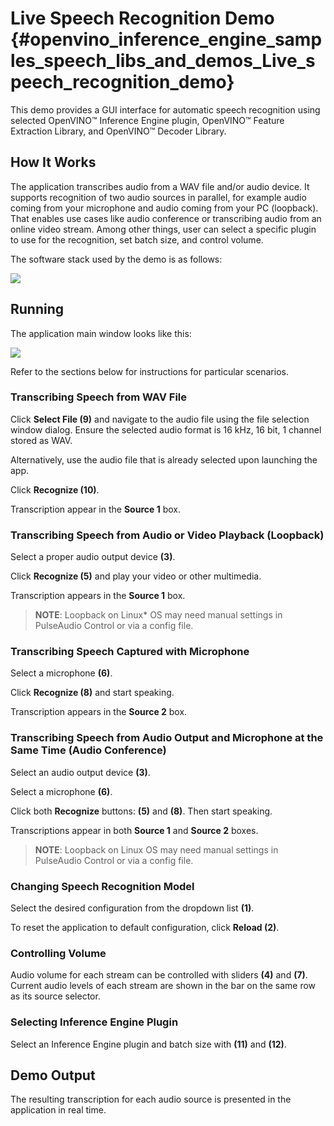 # Live Speech Recognition Demo {#openvino_inference_engine_samples_speech_libs_and_demos_Live_speech_recognition_demo}

This demo provides a GUI interface for automatic speech recognition using selected OpenVINO&trade; Inference Engine plugin, OpenVINO&trade; Feature Extraction Library, and OpenVINO&trade; Decoder Library.

## How It Works

The application transcribes audio from a WAV file and/or audio device. It supports recognition of two audio sources in parallel, for example audio coming from your microphone and audio coming from your PC (loopback). That enables use cases like audio conference or transcribing audio from an online video stream. Among other things, user can select a specific plugin to use for the recognition, set batch size, and control volume.

The software stack used by the demo is as follows:

![](img/sw_components.png)

## Running

The application main window looks like this:

![](img/live_speech_recognition_demo_annotated.jpg)

Refer to the sections below for instructions for particular scenarios.

### Transcribing Speech from WAV File

Click **Select File (9)** and navigate to the audio file using the file selection window dialog. Ensure the selected audio format is 16 kHz, 16 bit, 1 channel stored as WAV.

Alternatively, use the audio file that is already selected upon launching the app.

Click **Recognize (10)**.

Transcription appear in the **Source 1** box.

### Transcribing Speech from Audio or Video Playback (Loopback)

Select a proper audio output device **(3)**.

Click **Recognize (5)** and play your video or other multimedia.

Transcription appears in the **Source 1** box.

> **NOTE**: Loopback on Linux\* OS may need manual settings in PulseAudio Control or via a config file.

### Transcribing Speech Captured with Microphone

Select a microphone **(6)**.

Click **Recognize (8)** and start speaking.

Transcription appears in the **Source 2** box.

### Transcribing Speech from Audio Output and Microphone at the Same Time (Audio Conference)

Select an audio output device **(3)**.

Select a microphone **(6)**.

Click both **Recognize** buttons: **(5)** and **(8)**. Then start speaking.

Transcriptions appear in both **Source 1** and **Source 2** boxes.

> **NOTE**: Loopback on Linux OS may need manual settings in PulseAudio Control or via a config file.

### Changing Speech Recognition Model

Select the desired configuration from the dropdown list **(1)**.

To reset the application to default configuration, click **Reload (2)**.

### Controlling Volume

Audio volume for each stream can be controlled with sliders **(4)** and **(7)**.
Current audio levels of each stream are shown in the bar on the same row as its source selector.

### Selecting Inference Engine Plugin

Select an Inference Engine plugin and batch size with **(11)** and **(12)**.

## Demo Output

The resulting transcription for each audio source is presented in the application in real time.
